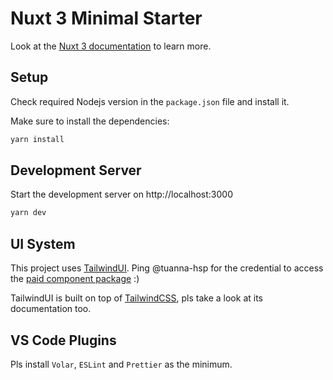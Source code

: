 # Nuxt 3 Minimal Starter

Look at the [Nuxt 3 documentation](https://nuxt.com/docs/getting-started/introduction) to learn more.

## Setup

Check required Nodejs version in the `package.json` file and install it.

Make sure to install the dependencies:

```bash
yarn install
```

## Development Server

Start the development server on http://localhost:3000

```bash
yarn dev
```

## UI System

This project uses [TailwindUI](https://tailwindui.com/). Ping @tuanna-hsp for the credential to access the [paid component package](https://tailwindui.com/components#product-application-ui) :)

TailwindUI is built on top of [TailwindCSS](https://tailwindcss.com/), pls take a look at its documentation too.

## VS Code Plugins

Pls install `Volar`, `ESLint` and `Prettier` as the minimum.